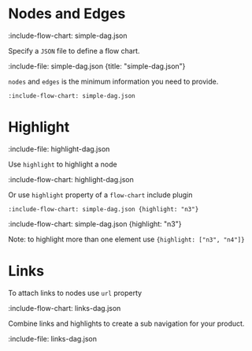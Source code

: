 # Nodes and Edges

:include-flow-chart: simple-dag.json

Specify a `JSON` file to define a flow chart.  

:include-file: simple-dag.json {title: "simple-dag.json"}

`nodes` and `edges` is the minimum information you need to provide.

    :include-flow-chart: simple-dag.json
    

# Highlight

:include-file: highlight-dag.json     

Use `highlight` to highlight a node

:include-flow-chart: highlight-dag.json

Or use `highlight` property of a `flow-chart` include plugin

    :include-flow-chart: simple-dag.json {highlight: "n3"}
    
:include-flow-chart: simple-dag.json {highlight: "n3"}

Note: to highlight more than one element use `{highlight: ["n3", "n4"]}`

# Links
  
To attach links to nodes use `url` property
            
:include-flow-chart: links-dag.json     
        
Combine links and highlights to create a sub navigation for your product.
         
:include-file: links-dag.json     
            


